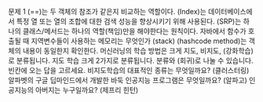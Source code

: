 문제 1
(==)는 두 객체의 참조가 같은지 비교하는 역할이다.
(Index)는 데이터베이스에서 특정 열 또는 열의 조합에 대한 검색 성능을 향상시키기 위해 사용된다.
(SRP)는 하나의 클래스/메서드는 하나의 역할(책임)만을 해야한다는 원칙이다.
자바에서 함수가 호출될 때 지역변수들이 사용하는 메모리는 무엇인가 (stack)
(hashcode method)는 객체의 내용이 동일한지 확인한다.
머신러닝의 학습 방법은 크게 지도, 비지도, (강화학습)로 분류됩니다.
지도 학습 크게 2가지로 분류됩니다. 분류와 (회귀)로 나눌 수 있습니다. 빈칸에 오는 답을 고르세요.
비지도학습의 대표적인 종류는 무엇일까요? (클러스터링)
알파벳의 구글 딥마인드에서 개발한 바둑 인공지능 프로그램은 무엇일까요? (알파고)
인공지능의 아버지는 누구일까요? (제프리 힌턴)
